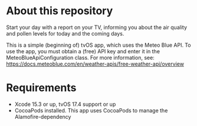 # About this repository

Start your day with a report on your TV, informing you about the air quality and pollen levels for today and the coming days.

This is a simple (beginning of) tvOS app, which uses the Meteo Blue API. To use the app, you must obtain a (free) API key and enter it in the MeteoBlueApiConfiguration class. For more information, see: https://docs.meteoblue.com/en/weather-apis/free-weather-api/overview


# Requirements

* Xcode 15.3 or up, tvOS 17.4 support or up
* CocoaPods installed. This app uses CocoaPods to manage the Alamofire-dependency
